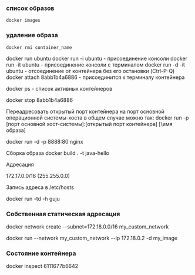 
### список образов
`docker images`

### удаление образа
`docker rmi container_name`

docker run ubuntu
docker run -i ubuntu - присоединение консоли
docker run -it ubuntu - присоединение консоли с терминалом
docker run -d -it ubuntu - отсоединение от контейнера без его остановки (Ctrl-P-Q)
docker attach 8abb1b4a6886 - присоединится к терминалу контейнера

docker ps - список активных контейнеров

docker stop 8abb1b4a6886


Переадресовать открытый порт контейнера на порт основной операционной системы-хоста в
общем случае можно так:
docker run -p [порт основной хост-системы]:[открытый порт контейнера] [\имя образа]

docker run -d -p 8888:80 nginx


Сборка образа
docker build . -t java-hello


Адресация 

172.17.0.0/16 (255.255.0.0)

Запись адреса в /etc/hosts

docker run -td -h guju <image name>

### Собственная статическая адресация
docker network create --subnet=172.18.0.0/16 my_custom_network

docker run --network my_custom_network --ip 172.18.0.2 -d my_image

### Состояние контейнера
docker inspect 6111677b6642




